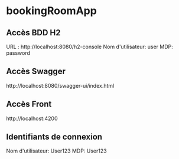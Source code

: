 # bookingRoomApp

## Accès BDD H2
URL :  http://localhost:8080/h2-console
Nom d'utilisateur: user
MDP: password

## Accès Swagger 
http://localhost:8080/swagger-ui/index.html

## Accès Front
http://localhost:4200

## Identifiants de connexion 
Nom d'utilisateur: User123 MDP: User123
